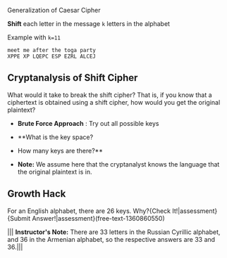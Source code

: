 Generalization of Caesar Cipher

**Shift** each letter in the message `k` letters in the alphabet

Example with `k=11`

```
meet me after the toga party
XPPE XP LQEPC ESP EZRL ALCEJ
```

## Cryptanalysis of Shift Cipher
What would it take to break the shift cipher? That is, if you know that a ciphertext is obtained using a shift cipher, how would you get the original plaintext?

- **Brute Force Approach** : Try out all possible keys
- **What is the key space? 
- How many keys are there?**  

- **Note:** We assume here that the cryptanalyst knows the language that the original plaintext is in.

## Growth Hack 
For an English alphabet, there are 26 keys. Why?{Check It!|assessment}{Submit Answer!|assessment}(free-text-1360860550)

||| **Instructor's Note:** There are 33 letters in the Russian Cyrillic alphabet, and 36 in the Armenian alphabet, so the respective answers are 33 and 36.|||


